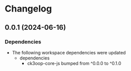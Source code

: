 # Changelog

## 0.0.1 (2024-06-16)


### Dependencies

* The following workspace dependencies were updated
  * dependencies
    * ck3oop-core-js bumped from ^0.0.0 to ^0.1.0
